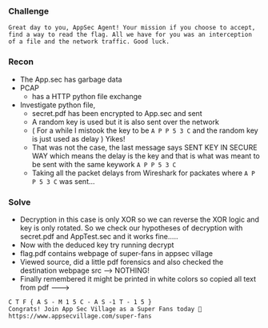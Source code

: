 ### Challenge

```
Great day to you, AppSec Agent! Your mission if you choose to accept, find a way to read the flag. All we have for you was an interception of a file and the network traffic. Good luck.
```

### Recon
* The App.sec has garbage data
* PCAP
  * has a HTTP python file exchange
* Investigate python file,
  * secret.pdf has been encrypted to App.sec and sent
  * A random key is used but it is also sent over the network
  * ( For a while I mistook the key to be `A P P 5 3 C` and the random key is just used as delay ) Yikes! 
  * That was not the case, the last message says SENT KEY IN SECURE WAY which means the delay is the key and that is what was meant to be sent with the same keywork `A P P 5 3 C`
  * Taking all the packet delays from Wireshark for packates where `A P P 5 3 C` was sent...

### Solve
* Decryption in this case is only XOR so we can reverse the XOR logic and key is only rotated. So we check our hypotheses of decryption with secret.pdf and AppTest.sec and it works fine.....
* Now with the deduced key try running decrypt
* flag.pdf contains webpage of super-fans in appsec village
* Viewed source, did a little pdf forensics and also checked the destination webpage src --> NOTHING!
* Finally remembered it might be printed in white colors so copied all text from pdf ---> 
```
C T F { A S - M 1 5 C - A S -1 T - 1 5 }
Congrats! Join App Sec Village as a Super Fans today  https://www.appsecvillage.com/super-fans
```